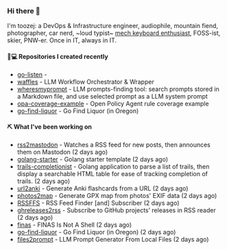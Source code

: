 ### Hi there 👋

I'm toozej: a DevOps & Infrastructure engineer, audiophile, mountain fiend, photographer, car nerd, ~loud typist~ [mech keyboard enthusiast](https://github.com/toozej/keebs), FOSS-ist, skier, PNW-er. Once in IT, always in IT.

#### 👨💻 Repositories I created recently

- [go-listen](https://github.com/toozej/go-listen) - 
- [waffles](https://github.com/toozej/waffles) - LLM Workflow Orchestrator & Wrapper
- [wheresmyprompt](https://github.com/toozej/wheresmyprompt) - LLM prompts-finding tool: search prompts stored in a Markdown file, and use selected prompt as a LLM system prompt
- [opa-coverage-example](https://github.com/toozej/opa-coverage-example) - Open Policy Agent rule coverage example
- [go-find-liquor](https://github.com/toozej/go-find-liquor) - Go Find Liquor (in Oregon)

#### ⛏️ What I've been working on

- [rss2mastodon](https://github.com/toozej/rss2mastodon) - Watches a RSS feed for new posts, then announces them on Mastodon (2 days ago)
- [golang-starter](https://github.com/toozej/golang-starter) - Golang starter template (2 days ago)
- [trails-completionist](https://github.com/toozej/trails-completionist) - Golang application to parse a list of trails, then display a searchable HTML table for ease of tracking completion of trails. (2 days ago)
- [url2anki](https://github.com/toozej/url2anki) - Generate Anki flashcards from a URL (2 days ago)
- [photos2map](https://github.com/toozej/photos2map) - Generate GPX map from photos' EXIF data (2 days ago)
- [RSSFFS](https://github.com/toozej/RSSFFS) - RSS Feed Finder [and] Subscriber (2 days ago)
- [ghreleases2rss](https://github.com/toozej/ghreleases2rss) - Subscribe to GitHub projects’ releases in RSS reader (2 days ago)
- [finas](https://github.com/toozej/finas) - FINAS Is Not A Shell (2 days ago)
- [go-find-liquor](https://github.com/toozej/go-find-liquor) - Go Find Liquor (in Oregon) (2 days ago)
- [files2prompt](https://github.com/toozej/files2prompt) - LLM Prompt Generator From Local Files (2 days ago)

